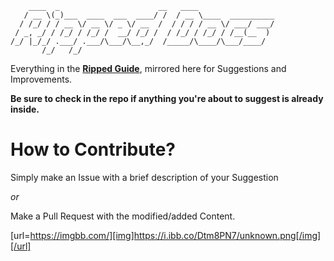 ```
    ____  _                      __   ____                 
   / __ \(_)___  ____  ___  ____/ /  / __ \____  __________
  / /_/ / / __ \/ __ \/ _ \/ __  /  / / / / __ \/ ___/ ___/
 / _, _/ / /_/ / /_/ /  __/ /_/ /  / /_/ / /_/ / /__(__  ) 
/_/ |_/_/ .___/ .___/\___/\__,_/  /_____/\____/\___/____/  
       /_/   /_/                                           
```

Everything in the [**Ripped Guide**](https://ripped.guide), mirrored here for Suggestions and Improvements.

**Be sure to check in the repo if anything you're about to suggest is already inside.**

# How to Contribute?

Simply make an Issue with a brief description of your Suggestion  
  
_or_ 

Make a Pull Request with the modified/added Content.

[url=https://imgbb.com/][img]https://i.ibb.co/Dtm8PN7/unknown.png[/img][/url]
